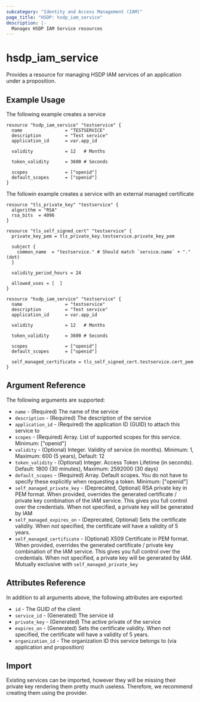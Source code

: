 ```yaml
---
subcategory: "Identity and Access Management (IAM)"
page_title: "HSDP: hsdp_iam_service"
description: |-
  Manages HSDP IAM Service resources
---
```


# hsdp_iam_service

Provides a resource for managing HSDP IAM services of an application under a proposition.

## Example Usage

The following example creates a service

```hcl
resource "hsdp_iam_service" "testservice" {
  name                = "TESTSERVICE"
  description         = "Test service"
  application_id      = var.app_id

  validity            = 12   # Months
  
  token_validity      = 3600 # Seconds

  scopes              = ["openid"]
  default_scopes      = ["openid"]
}
```

The followin example creates a service with an external managed certificate

```hcl
resource "tls_private_key" "testservice" {
  algorithm = "RSA"
  rsa_bits  = 4096
}

resource "tls_self_signed_cert" "testservice" {
  private_key_pem = tls_private_key.testservice.private_key_pem

  subject {
    common_name  = "testservice." # Should match `service.name` + "." (dot)
  }

  validity_period_hours = 24

  allowed_uses = [  ]
}

resource "hsdp_iam_service" "testservice" {
  name                = "testservice"
  description         = "Test service"
  application_id      = var.app_id

  validity            = 12   # Months
  
  token_validity      = 3600 # Seconds

  scopes              = ["openid"]
  default_scopes      = ["openid"]
  
  self_managed_certificate = tls_self_signed_cert.testservice.cert_pem
}
```

## Argument Reference

The following arguments are supported:

* `name` - (Required) The name of the service
* `description` - (Required) The description of the service
* `application_id` - (Required) the application ID (GUID) to attach this service to
* `scopes` - (Required) Array. List of supported scopes for this service. Minimum: ["openid"]
* `validity` - (Optional) Integer. Validity of service (in months). Minimum: 1, Maximum: 600 (5 years), Default: 12
* `token_validity` - (Optional) Integer. Access Token Lifetime (in seconds). Default: 1800 (30 minutes), Maximum: 2592000 (30 days)
* `default_scopes` - (Required) Array. Default scopes. You do not have to specify these explicitly when requesting a token. Minimum: ["openid"]
* `self_managed_private_key` - (Deprecated, Optional)  RSA private key in PEM format. When provided, overrides the generated certificate / private key combination of the
  IAM service. This gives you full control over the credentials. When not specified, a private key will be generated by IAM
* `self_managed_expires_on` - (Deprecated, Optional) Sets the certificate validity. When not specified, the certificate will have a validity of 5 years.
* `self_managed_certificate` - (Optional) X509 Certificate in PEM format. When provided, overrides the generated certificate / private key combination of the IAM service.
  This gives you full control over the credentials. When not specified, a private key will be generated by IAM. Mutually exclusive with `self_managed_private_key`

## Attributes Reference

In addition to all arguments above, the following attributes are exported:

* `id` - The GUID of the client
* `service_id` - (Generated) The service id
* `private_key` - (Generated) The active private of the service
* `expires_on` - (Generated) Sets the certificate validity. When not specified, the certificate will have a validity of 5 years.
* `organization_id` - The organization ID this service belongs to (via application and proposition)

## Import

Existing services can be imported, however they will be missing their private key rendering them pretty much useless. Therefore, we recommend creating them using the provider.
